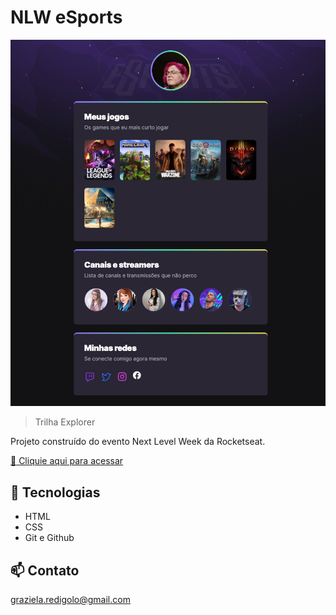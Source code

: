 # NLW eSports 

![preview](./.github/preview.png)

> Trilha Explorer

Projeto construído do evento Next Level Week da Rocketseat.

[:link: Cliquie aqui para acessar](https://graziela-redigolo.github.io/nlw-esports-explorer)


## :pushpin:    Tecnologias

- HTML
- CSS
- Git e Github

## :mailbox: Contato

graziela.redigolo@gmail.com
